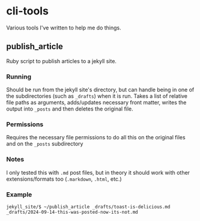 # cli-tools

Various tools I've written to help me do things.

## publish_article

Ruby script to publish articles to a jekyll site. 

### Running

Should be run from the jekyll site's directory, but can handle being in one of the subdirectories 
(such as `_drafts`) when it is run. Takes a list of relative file paths as arguments, adds/updates 
necessary front matter, writes the output into `_posts` and then deletes the original file.

### Permissions 

Requires the necessary file permissions to do all this on the original files and on the `_posts`
subdirectory

### Notes

I only tested this with `.md` post files, but in theory it should work with other extensions/formats 
too (`.markdown`, `.html`, etc.)

### Example

```
jekyll_site/$ ~/publish_article _drafts/toast-is-delicious.md _drafts/2024-09-14-this-was-posted-now-its-not.md
```
